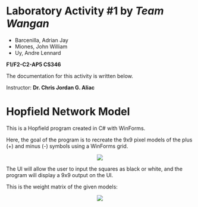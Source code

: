 # Laboratory Activity #1 by *Team Wangan*

* Barcenilla, Adrian Jay
* Miones, John William
* Uy, Andre Lennard

**F1/F2-C2-AP5 CS346** 

The documentation for this activity is written below.

Instructor: **Dr. Chris Jordan G. Aliac**

# Hopfield Network Model
This is a Hopfield program created in C# with WinForms. 

Here, the goal of the program is to recreate the 9x9 pixel models of the plus (+) and minus (-) symbols using a WinForms grid.

<p align="center">
  <img src="https://user-images.githubusercontent.com/111829440/217422242-1e98c5ed-1258-4439-9bf1-92a7f329b828.png"/>
</p>

The UI will allow the user to input the squares as black or white, and the program will display a 9x9 output on the UI.

This is the weight matrix of the given models:

<p align="center">
  <img src="https://user-images.githubusercontent.com/111829440/217422570-56e1f03b-e5b6-4eb7-afbe-52f9c6b9115a.png"/>
</p>
